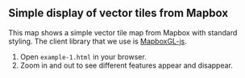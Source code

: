 ## Simple display of vector tiles from Mapbox

This map shows a simple vector tile map from Mapbox with standard styling. The client library that we use is [MapboxGL-js](https://www.mapbox.com/mapbox-gl-js/api/). 

1. Open `example-1.html` in your browser.
2. Zoom in and out to see different features appear and disappear.